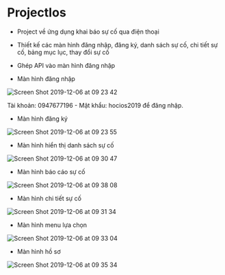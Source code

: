 # ProjectIos
- Project về ứng dụng khai báo sự cố qua điện thoại
- Thiết kế các màn hình đăng nhập, đăng ký, danh sách sự cố, chi tiết sự cố, bảng mục lục, thay đổi sự cố
- Ghép API vào màn hình đăng nhập 

- Màn hình đăng nhập

![Screen Shot 2019-12-06 at 09 23 42](https://user-images.githubusercontent.com/46775686/70290544-d45fa900-180a-11ea-96ec-ac84a68a44a1.png)

Tài khoản: 0947677196 - Mật khẩu: hocios2019 để đăng nhập.

- Màn hình đăng ký

![Screen Shot 2019-12-06 at 09 23 55](https://user-images.githubusercontent.com/46775686/70290608-0ec94600-180b-11ea-8100-6e32c1bde7d1.png)

- Màn hình hiển thị danh sách sự cố

![Screen Shot 2019-12-06 at 09 30 47](https://user-images.githubusercontent.com/46775686/70290642-2274ac80-180b-11ea-80b4-01a0d6d1e402.png)

- Màn hình báo cáo sự cố

![Screen Shot 2019-12-06 at 09 38 08](https://user-images.githubusercontent.com/46775686/70290933-2d7c0c80-180c-11ea-9e52-96e0986967b9.png)

- Màn hình chi tiết sự cố

![Screen Shot 2019-12-06 at 09 31 34](https://user-images.githubusercontent.com/46775686/70290674-3b7d5d80-180b-11ea-9319-ff8208195811.png)

- Màn hình menu lựa chọn

![Screen Shot 2019-12-06 at 09 33 04](https://user-images.githubusercontent.com/46775686/70290777-91ea9c00-180b-11ea-98a9-e273179ab94c.png)

- Màn hình hồ sơ

![Screen Shot 2019-12-06 at 09 35 34](https://user-images.githubusercontent.com/46775686/70290832-ca8a7580-180b-11ea-8e01-fe4690a159bc.png)



